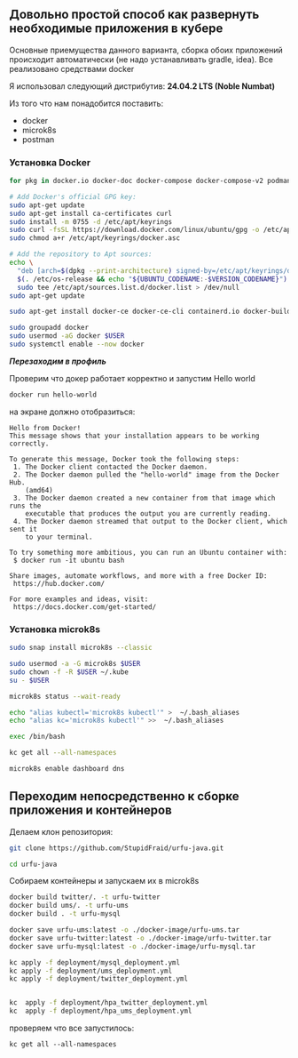 ## Довольно простой способ как развернуть необходимые приложения в кубере

Основные приемущества данного варианта, сборка обоих приложений происходит автоматически (не надо устанавливать gradle, idea).
Все реализовано средствами docker

Я использовал следующий дистрибутив: **24.04.2 LTS (Noble Numbat)**

Из того что нам понадобится поставить:
 - docker
 - microk8s
 - postman

### Установка Docker

```bash
for pkg in docker.io docker-doc docker-compose docker-compose-v2 podman-docker containerd runc; do sudo apt-get remove $pkg; done

# Add Docker's official GPG key:
sudo apt-get update
sudo apt-get install ca-certificates curl
sudo install -m 0755 -d /etc/apt/keyrings
sudo curl -fsSL https://download.docker.com/linux/ubuntu/gpg -o /etc/apt/keyrings/docker.asc
sudo chmod a+r /etc/apt/keyrings/docker.asc

# Add the repository to Apt sources:
echo \
  "deb [arch=$(dpkg --print-architecture) signed-by=/etc/apt/keyrings/docker.asc] https://download.docker.com/linux/ubuntu \
  $(. /etc/os-release && echo "${UBUNTU_CODENAME:-$VERSION_CODENAME}") stable" | \
  sudo tee /etc/apt/sources.list.d/docker.list > /dev/null
sudo apt-get update

sudo apt-get install docker-ce docker-ce-cli containerd.io docker-buildx-plugin docker-compose-plugin
```


```bash
sudo groupadd docker
sudo usermod -aG docker $USER
sudo systemctl enable --now docker
```

***Перезаходим в профиль***


Проверим что докер работает корректно и запустим Hello world
```bash
docker run hello-world
```

на экране должно отобразиться:

```text
Hello from Docker!
This message shows that your installation appears to be working correctly.

To generate this message, Docker took the following steps:
 1. The Docker client contacted the Docker daemon.
 2. The Docker daemon pulled the "hello-world" image from the Docker Hub.
    (amd64)
 3. The Docker daemon created a new container from that image which runs the
    executable that produces the output you are currently reading.
 4. The Docker daemon streamed that output to the Docker client, which sent it
    to your terminal.

To try something more ambitious, you can run an Ubuntu container with:
 $ docker run -it ubuntu bash

Share images, automate workflows, and more with a free Docker ID:
 https://hub.docker.com/

For more examples and ideas, visit:
 https://docs.docker.com/get-started/
```

### Установка microk8s

```bash
sudo snap install microk8s --classic
```

```bash
sudo usermod -a -G microk8s $USER
sudo chown -f -R $USER ~/.kube
su - $USER

microk8s status --wait-ready

echo "alias kubectl='microk8s kubectl'" >  ~/.bash_aliases
echo "alias kc='microk8s kubectl'" >>  ~/.bash_aliases

exec /bin/bash

kc get all --all-namespaces

microk8s enable dashboard dns
```

## Переходим непосредственно к сборке приложения и контейнеров

Делаем клон репозитория:

```bash 
git clone https://github.com/StupidFraid/urfu-java.git

cd urfu-java
```

Собираем контейнеры и запускаем их в microk8s

```bash
docker build twitter/. -t urfu-twitter
docker build ums/. -t urfu-ums
docker build . -t urfu-mysql

docker save urfu-ums:latest -o ./docker-image/urfu-ums.tar
docker save urfu-twitter:latest -o ./docker-image/urfu-twitter.tar
docker save urfu-mysql:latest -o ./docker-image/urfu-mysql.tar

kc apply -f deployment/mysql_deployment.yml 
kc apply -f deployment/ums_deployment.yml
kc apply -f deployment/twitter_deployment.yml


kc  apply -f deployment/hpa_twitter_deployment.yml 
kc  apply -f deployment/hpa_ums_deployment.yml 
```

проверяем что все запустилось:

```
kc get all --all-namespaces



```
